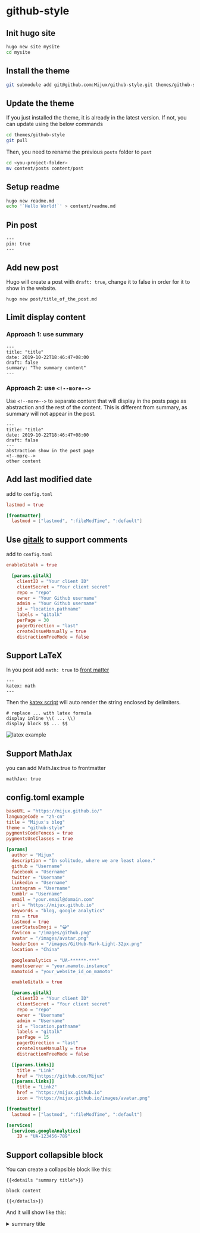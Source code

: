 # github-style

## Init hugo site

```bash
hugo new site mysite
cd mysite
```

## Install the theme

```bash
git submodule add git@github.com:Mijux/github-style.git themes/github-style
```

## Update the theme

If you just installed the theme, it is already in the latest version. If not, you can update using the below commands

```bash
cd themes/github-style
git pull
```

Then, you need to rename the previous `posts` folder to `post`

```bash
cd <you-project-folder>
mv content/posts content/post
```

## Setup readme

```bash
hugo new readme.md
echo '`Hello World!`' > content/readme.md
```

## Pin post

```
---
pin: true
---
```

## Add new post

Hugo will create a post with `draft: true`, change it to false in order for it to show in the website.

```
hugo new post/title_of_the_post.md
```

## Limit display content

### Approach 1: use summary

```
---
title: "title"
date: 2019-10-22T18:46:47+08:00
draft: false
summary: "The summary content"
---
```

### Approach 2: use `<!--more-->`

Use `<!--more-->` to separate content that will display in the posts page as abstraction and the rest of the content. This is different from summary, as summary will not appear in the post.
```
---
title: "title"
date: 2019-10-22T18:46:47+08:00
draft: false
---
abstraction show in the post page
<!--more-->
other content
```

## Add last modified date

add to `config.toml`

```toml
lastmod = true

[frontmatter]
  lastmod = ["lastmod", ":fileModTime", ":default"]
```

## Use [gitalk](https://github.com/gitalk/gitalk) to support comments

add to `config.toml`

```toml
enableGitalk = true

  [params.gitalk]
    clientID = "Your client ID"
    clientSecret = "Your client secret"
    repo = "repo"
    owner = "Your Github username"
    admin = "Your Github username"
    id = "location.pathname"
    labels = "gitalk"
    perPage = 30
    pagerDirection = "last"
    createIssueManually = true
    distractionFreeMode = false
```

## Support LaTeX

In you post add `math: true` to [front matter](https://gohugo.io/content-management/front-matter/)

```
---
katex: math
---
```

Then the [katex script](https://katex.org/docs/autorender.html) will auto render the string enclosed by delimiters.

```
# replace ... with latex formula
display inline \\( ... \\)
display block $$ ... $$
```

![latex example](https://raw.githubusercontent.com/MeiK2333/github-style/master/images/latex_example.png)

## Support MathJax
you can add MathJax:true to frontmatter

```
mathJax: true
```
## config.toml example

```toml
baseURL = "https://mijux.github.io/"
languageCode = "zh-cn"
title = "Mijux's blog"
theme = "github-style"
pygmentsCodeFences = true
pygmentsUseClasses = true

[params]
  author = "Mijux"
  description = "In solitude, where we are least alone."
  github = "Username"
  facebook = "Username"
  twitter = "Username"
  linkedin = "Username"
  instagram = "Username"
  tumblr = "Username"
  email = "your.email@domain.com"
  url = "https://mijux.github.io"
  keywords = "blog, google analytics"
  rss = true
  lastmod = true
  userStatusEmoji = "😀"
  favicon = "/images/github.png"
  avatar = "/images/avatar.png"
  headerIcon = "/images/GitHub-Mark-Light-32px.png"
  location = "China"

  googleanalytics = "UA-******-***"
  mamotoserver = "your.mamoto.instance"
  mamotoid = "your_website_id_on_mamoto"

  enableGitalk = true

  [params.gitalk]
    clientID = "Your client ID"
    clientSecret = "Your client secret"
    repo = "repo"
    owner = "Username"
    admin = "Username"
    id = "location.pathname"
    labels = "gitalk"
    perPage = 15
    pagerDirection = "last"
    createIssueManually = true
    distractionFreeMode = false

  [[params.links]]
    title = "Link"
    href = "https://github.com/Mijux"
  [[params.links]]
    title = "Link2"
    href = "https://mijux.github.io"
    icon = "https://mijux.github.io/images/avatar.png"

[frontmatter]
  lastmod = ["lastmod", ":fileModTime", ":default"]

[services]
  [services.googleAnalytics]
    ID = "UA-123456-789"

```

## Support collapsible block

You can create a collapsible block like this:

```
{{<details "summary title">}}

block content

{{</details>}}
```

And it will show like this:

<details>
  <summary>summary title</summary>
  <p>block content</p>
</details>

